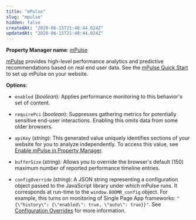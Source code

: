 ```yaml
---
title: "mPulse"
slug: "mpulse"
hidden: false
createdAt: "2020-06-15T21:40:44.024Z"
updatedAt: "2020-06-15T21:40:44.024Z"
---
```

__Property Manager name__: [mPulse](https://control.akamai.com/wh/CUSTOMER/AKAMAI/en-US/WEBHELP/property-manager/property-manager-help/csh_lookup.html?id=PM_0055)

[mPulse](https://learn.akamai.com/en-us/products/web_performance/mpulse.html)
provides high-level performance analytics and predictive
recommendations based on real end user data. See the
[mPulse Quick Start](https://learn.akamai.com/en-us/webhelp/mpulse/mpulse-help/)
to set up mPulse on your website.

__Options__:

<div class="option" markdown="1" id="mPulse.enabled" >

- `enabled` (_boolean_): Applies performance monitoring to this behavior's set of content.

</div>

<div class="option" markdown="1" id="mPulse.requirePci" >

- `requirePci` (_boolean_): Suppresses gathering metrics for potentially sensitive end-user interactions. Enabling this omits data from some older browsers.

</div>

<div class="option" markdown="1" id="mPulse.apiKey" >

- `apiKey` (_string_): This generated value uniquely identifies sections of your website for you to analyze independently. To access this value, see [Enable mPulse in Property Manager](https://learn-qa.akamai.com/en-us/webhelp/mpulse/mpulse-help/GUID-8F356E35-C374-4598-90D7-5BE8CE770369.html).

</div>

<div class="option" markdown="1" id="mPulse.bufferSize" >

- `bufferSize` (_string_): Allows you to override the browser's default (150) maximum number of reported performance timeline entries.

</div>

<div class="option" markdown="1" id="mPulse.configOverride" >

- `configOverride` (_string_): A JSON string representing a configuration object passed to the JavaScript library under which mPulse runs. It corresponds at run-time to the `window.BOOMR_config` object. For example, this turns on monitoring of Single Page App frameworks: `"{\"history\": {\"enabled\": true, \"auto\": true}}"`.  See [Configuration Overrides](https://developer.akamai.com/tools/boomerang/#configuration-overrides) for more information.

</div>

</div>

<div class="feature" data-feature="netSession" markdown="1">
